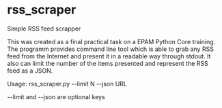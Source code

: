 # rss_scraper
Simple RSS feed scrapper

This was created as a final practical task on a EPAM Python Core training. 
The programm provides command line tool which is able to grab any RSS feed from the Internet and present it in a readable way through stdout. 
It also can limit the number of the items presented and represent the RSS feed as a JSON. 

Usage:
rss_scraper.py --limit N --json URL

--limit and --json are optional keys
